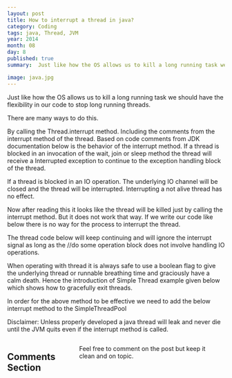 ```yaml
---
layout: post
title: How to interrupt a thread in java?
category: Coding
tags: java, Thread, JVM
year: 2014
month: 08
day: 8
published: true
summary:  Just like how the OS allows us to kill a long running task we should have the flexibility in our code to stop long running threads.

image: java.jpg
---
```

Just like how the OS allows us to kill a long running task we should have the flexibility in our code to stop long running threads.

There are many ways to do this.

By calling the Thread.interrupt method. Including the comments from the interrupt method of the thread. Based on code comments from JDK documentation below is the behavior of the interrupt method. If a thread is blocked in an invocation of the wait, join or sleep method the thread will receive a Interrupted exception to continue to the exception handling block of the thread.

If a thread is blocked in an IO operation. The underlying IO channel will be closed and the thread will be interrupted. Interrupting a not alive thread has no effect.

Now after reading this it looks like the thread will be killed just by calling the interrupt method. But it does not work that way. If we write our code like below there is no way for the process to interrupt the thread.

The thread code below will keep continuing and will ignore the interrupt signal as long as the //do some operation block does not involve handling IO operations. 

<script src="https://gist.github.com/vallur/dbcc5916bb8cf972b67a.js"></script>

When operating with thread it is always safe to use a boolean flag to give the underlying thread or runnable breathing time and graciously have a calm death. Hence the introduction of Simple Thread example given below which shows how to gracefully exit threads.

<script src="https://gist.github.com/vallur/33ffbda211665a2dfa85.js"></script>

In order for the above method to be effective we need to add the below interrupt method to the SimpleThreadPool 

<script src="https://gist.github.com/vallur/960b4101f15e7f989674.js"></script>

Disclaimer: Unless properly developed a java thread will leak and never die until the JVM quits even if the interrupt method is called.

<div class="row">	
    <div class="span9 columns">    
		<h2>Comments Section</h2>
	    <p>Feel free to comment on the post but keep it clean and on topic.</p>	
		<div id="disqus_thread"></div>
		<script type="text/javascript">
			/* * * CONFIGURATION VARIABLES: EDIT BEFORE PASTING INTO YOUR WEBPAGE * * */
			var disqus_shortname = 'vallur'; // required: replace example with your forum shortname
			var disqus_identifier = '{{ page.url }}';
			var disqus_url = 'http://erjjones.github.com{{ page.url }}';
			
			/* * * DON'T EDIT BELOW THIS LINE * * */
			(function() {
				var dsq = document.createElement('script'); dsq.type = 'text/javascript'; dsq.async = true;
				dsq.src = 'http://' + disqus_shortname + '.disqus.com/embed.js';
				(document.getElementsByTagName('head')[0] || document.getElementsByTagName('body')[0]).appendChild(dsq);
			})();
		</script>
		<noscript>Please enable JavaScript to view the <a href="http://disqus.com/?ref_noscript">comments powered by Disqus.</a></noscript>
		<a href="http://disqus.com" class="dsq-brlink">blog comments powered by <span class="logo-disqus">Disqus</span></a>
	</div>
</div>

<!-- Twitter -->
<script>!function(d,s,id){var js,fjs=d.getElementsByTagName(s)[0];if(!d.getElementById(id)){js=d.createElement(s);js.id=id;js.src="//platform.twitter.com/widgets.js";fjs.parentNode.insertBefore(js,fjs);}}(document,"script","twitter-wjs");</script>

<!-- Google + -->
<script type="text/javascript">
  (function() {
    var po = document.createElement('script'); po.type = 'text/javascript'; po.async = true;
    po.src = 'https://apis.google.com/js/plusone.js';
    var s = document.getElementsByTagName('script')[0]; s.parentNode.insertBefore(po, s);
  })();
</script>
